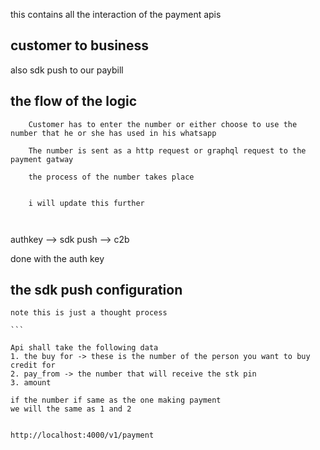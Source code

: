 this contains all the interaction of the payment apis

## customer to business 
also sdk push to our paybill


## the flow of the logic

```
    Customer has to enter the number or either choose to use the number that he or she has used in his whatsapp
    
    The number is sent as a http request or graphql request to the payment gatway
    
    the process of the number takes place
    

    i will update this further



```
authkey --> sdk push --> c2b

done with the auth key

## the sdk push configuration 
    note this is just a thought process

    ```

    Api shall take the following data
    1. the buy for -> these is the number of the person you want to buy credit for
    2. pay_from -> the number that will receive the stk pin 
    3. amount

    if the number if same as the one making payment 
    we will the same as 1 and 2
```

http://localhost:4000/v1/payment
